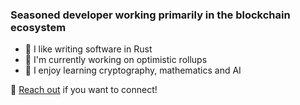 ### Seasoned developer working primarily in the blockchain ecosystem 

- 🦀 I like writing software in Rust
- 🔭 I'm currently working on optimistic rollups
- 🌱 I enjoy learning cryptography, mathematics and AI 

💬 [Reach out](https://linktr.ee/tavakyan) if you want to connect!
